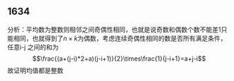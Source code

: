 1634
---
分析：平均数为整数则相邻之间奇偶性相同，也就是说奇数和偶数个数不能差1只能相同，也就得到了$n\times k$为偶数，考虑连续奇偶性相同的数是否所有满足条件，任意i-j 之间的和为
$$\frac{(a+(j-i)*2+a)(j-i+1)}{2}\times\frac{1}{j-i+1}=a+j-i$$
故证明均值都是整数
